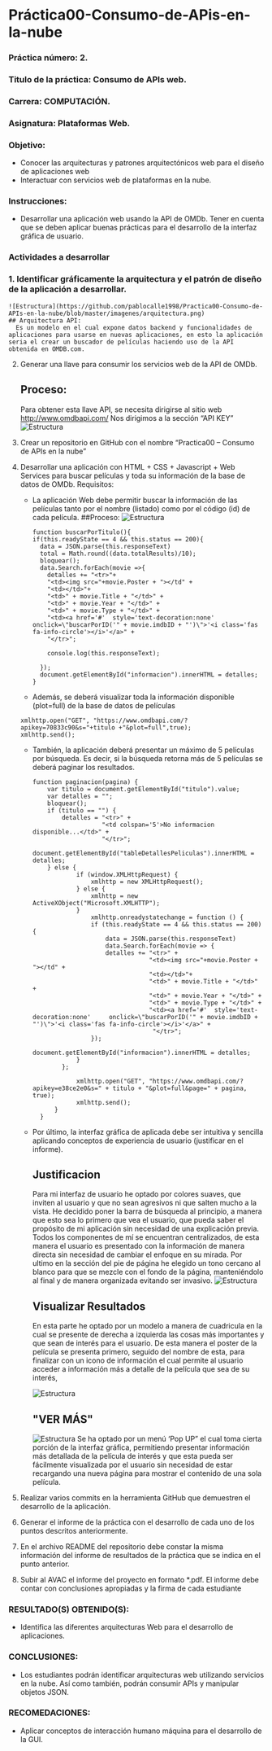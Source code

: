 # Práctica00-Consumo-de-APis-en-la-nube
### **Práctica número:** 2.
### **Titulo de la práctica:**  Consumo de APIs web.
### **Carrera:** COMPUTACIÓN.
### **Asignatura:** Plataformas Web.

### **Objetivo**:
   * Conocer las arquitecturas y patrones arquitectónicos web para el diseño de aplicaciones web
   * Interactuar con servicios web de plataformas en la nube.

### **Instrucciones**:
  * Desarrollar una aplicación web usando la API de OMDb. Tener en cuenta
    que se deben aplicar buenas prácticas para el desarrollo de la interfaz
    gráfica de usuario.

###  Actividades a desarrollar
### 1. Identificar gráficamente la arquitectura y el patrón de diseño de la aplicación a desarrollar.
    ![Estructura](https://github.com/pablocalle1998/Practica00-Consumo-de-APIs-en-la-nube/blob/master/imagenes/arquitectura.png)
    ## Arquitectura API:
      Es un modelo en el cual expone datos backend y funcionalidades de aplicaciones para usarse en nuevas aplicaciones, en esto la aplicación seria el crear un buscador de películas haciendo uso de la API obtenida en OMDB.com. 
      
 2. Generar una llave para consumir los servicios web de la API de OMDb.  
    ## Proceso:
    Para obtener esta llave API, se necesita dirigirse al sitio web http://www.omdbapi.com/ 
    Nos dirigimos a la sección “API KEY”
    ![Estructura](https://github.com/pablocalle1998/Practica00-Consumo-de-APIs-en-la-nube/blob/master/imagenes/api-1.png)
 3. Crear un repositorio en GitHub con el nombre “Practica00 – Consumo de APIs en la nube” 
 4. Desarrollar una aplicación con HTML + CSS + Javascript + Web Services para buscar películas y toda su
    información de la base de datos de OMDb.
    Requisitos:
    * La aplicación Web debe permitir buscar la información de las películas tanto por el nombre (listado) como
      por el código (id) de cada película. 
      ##Proceso:
      ![Estructura](https://github.com/aReinoso007/Practica00-Consumo-de-APis-en-la-nube/blob/master/Consumo%20de%20Apis/imagenes/api-2.png)
      ```
      function buscarPorTitulo(){
      if(this.readyState == 4 && this.status == 200){
        data = JSON.parse(this.responseText)
        total = Math.round((data.totalResults)/10);
        bloquear();
        data.Search.forEach(movie =>{
          detalles += "<tr>"+
          "<td><img src="+movie.Poster + "></td" +
          "<td></td>"+
          "<td>" + movie.Title + "</td>" +
          "<td>" + movie.Year + "</td>" +
          "<td>" + movie.Type + "</td>" +
          "<td><a href='#'  style='text-decoration:none'     onclick=\"buscarPorID('" + movie.imdbID + "')\">'<i class='fas fa-info-circle'></i>'</a>" +
          "</tr>";     

          console.log(this.responseText);

        });
        document.getElementById("informacion").innerHTML = detalles;
      }

    * Además, se deberá visualizar toda la información disponible (plot=full) de la base de datos de películas
    ```
    xmlhttp.open("GET", "https://www.omdbapi.com/?apikey=70833c90&s="+titulo +"&plot=full",true);
    xmlhttp.send();
    ```
    * También, la aplicación deberá presentar un máximo de 5 películas por búsqueda. Es decir, si la búsqueda
      retorna más de 5 películas se deberá paginar los resultados.
      ```
      function paginacion(pagina) {
          var titulo = document.getElementById("titulo").value;
          var detalles = "";
          bloquear();
          if (titulo == "") {
              detalles = "<tr>" +
                         "<td colspan='5'>No informacion disponible...</td>" +
                         "</tr>";
                        document.getElementById("tableDetallesPeliculas").innerHTML = detalles;
          } else {
                  if (window.XMLHttpRequest) {
                      xmlhttp = new XMLHttpRequest();
                  } else {
                      xmlhttp = new ActiveXObject("Microsoft.XMLHTTP");
                  }
                      xmlhttp.onreadystatechange = function () {
                      if (this.readyState == 4 && this.status == 200) {
                          data = JSON.parse(this.responseText)
                          data.Search.forEach(movie => {
                          detalles += "<tr>" +
                                      "<td><img src="+movie.Poster + "></td" +
                                      "<td></td>"+
                                      "<td>" + movie.Title + "</td>" +
                                      "<td>" + movie.Year + "</td>" +
                                      "<td>" + movie.Type + "</td>" +
                                      "<td><a href='#'  style='text-decoration:none'     onclick=\"buscarPorID('" + movie.imdbID + "')\">'<i class='fas fa-info-circle'></i>'</a>" +
                                       "</tr>"; 
                      });
                          document.getElementById("informacion").innerHTML = detalles;
                  }
              };

                  xmlhttp.open("GET", "https://www.omdbapi.com/?apikey=e38ce2e0&s=" + titulo + "&plot=full&page=" + pagina, true);
                  xmlhttp.send();
            }
        }
        ```

      
    * Por último, la interfaz gráfica de aplicada debe ser intuitiva y sencilla aplicando conceptos de experiencia
      de usuario (justificar en el informe).
      ## Justificacion
      Para mi interfaz de usuario he optado por colores suaves, que inviten al usuario y que no sean agresivos ni que salten mucho a la vista. He decidido poner la barra de búsqueda al principio, a manera que esto sea lo primero que vea el usuario, que pueda saber el propósito de mi aplicación sin necesidad de una explicación previa. 
      Todos los componentes de mí se encuentran centralizados, de esta manera el usuario es presentado con la información de manera directa sin necesidad de cambiar el enfoque en su mirada. 
      Por ultimo en la sección del pie de página he elegido un tono cercano al blanco para que se mezcle con el fondo de la página, manteniéndolo al final y de manera organizada evitando ser invasivo. 
      ![Estructura](https://github.com/aReinoso007/Practica00-Consumo-de-APis-en-la-nube/blob/master/Consumo%20de%20Apis/imagenes/ui-principal.png)
      
      ## Visualizar Resultados
      En esta parte he optado por un modelo a manera de cuadricula en la cual se presente de derecha a izquierda las cosas más importantes y que sean de interés para el usuario. 
      De esta manera el poster de la película se presenta primero, seguido del nombre de esta, para finalizar con un icono de información el cual permite al usuario acceder a información más a detalle de la película que sea de su interés, 

      ![Estructura](https://github.com/aReinoso007/Practica00-Consumo-de-APis-en-la-nube/blob/master/Consumo%20de%20Apis/imagenes/resultados.png)

      ## "VER MÁS"
      ![Estructura](https://github.com/aReinoso007/Practica00-Consumo-de-APis-en-la-nube/blob/master/Consumo%20de%20Apis/imagenes/ver%20mas.png)
      Se ha optado por un menú ‘Pop UP” el cual toma cierta porción de la interfaz gráfica, permitiendo presentar información más detallada de la película de interés y que esta pueda ser fácilmente visualizada por el usuario sin necesidad de estar recargando una nueva página para mostrar el contenido de una sola película. 
 
 5.  Realizar varios commits en la herramienta GitHub que demuestren el desarrollo de la aplicación.
 6.  Generar el informe de la práctica con el desarrollo de cada uno de los puntos descritos anteriormente.
 7.  En el archivo README del repositorio debe constar la misma información del informe de resultados de la práctica que se indica en el punto anterior. 
 8.  Subir al AVAC el informe del proyecto en formato *.pdf. El informe debe contar con conclusiones apropiadas
      y la firma de cada estudiante
 ### RESULTADO(S) OBTENIDO(S):
  * Identifica las diferentes arquitecturas Web para el desarrollo de aplicaciones.
 ### CONCLUSIONES:
  * Los estudiantes podrán identificar arquitecturas web utilizando servicios en la nube. Así como también,
    podrán consumir APIs y manipular objetos JSON.
 ### RECOMEDACIONES:
  * Aplicar conceptos de interacción humano máquina para el desarrollo de la GUI.
